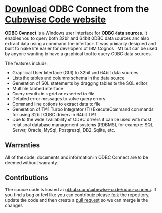 # [Download](https://code.cubewise.com/odbc-connect) ODBC Connect from the [Cubewise Code website](https://code.cubewise.com/)

**ODBC Connect** is a Windows user interface for **ODBC data sources**. It enables you to query both 32bit and 64bit ODBC data sources and also extract data using a command line interface. It was primarily designed and built to make life easier for developers of IBM Cognos TM1 but can be used by anyone wanting to have a graphical tool to query ODBC data sources.

The features include:

* Graphical User Interface (GUI) to 32bit and 64bit data sources
* Lists the tables and columns schema in the data source
* Generation of SQL statements by dragging tables to the SQL editor
* Multiple tabbed interface
* Query results in a grid or exported to file
* Detailed error messages to solve query errors
* Command line options to extract data to file
* Generation of TM1 Turbo Integrator (TI) ExecuteCommand commands for using 32bit ODBC drivers in 64bit TM1
* Due to the wide availability of ODBC drivers it can be used with most relational database management systems (RDBMS), for example: SQL Server, Oracle, MySql, Postgresql, DB2, Sqlite, etc.

## Warranties

All of the code, documents and information in ODBC Connect are to be deemed without warranty.

## Contributions

The source code is hosted at [github.com/cubewise-code/odbc-connect](https://github.com/cubewise-code/odbc-connect). If you find a bug or feel like you can contribute please [fork](https://help.github.com/articles/fork-a-repo/) the repository, update the code and then create a [pull request](https://help.github.com/articles/about-pull-requests/) so we can merge in the changes.
